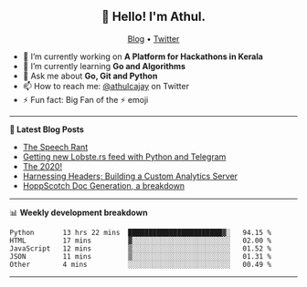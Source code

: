 <h2 align="center">👋 Hello! I'm Athul.</h2>
<p align="center">
  <a href="https://blog.athulcyriac.xyz">Blog</a> •
  <a href="https://twitter.com/athulcajay">Twitter</a>
</p>


- 🔭 I’m currently working on **A Platform for Hackathons in Kerala**
- 🌱 I’m currently learning **Go and Algorithms**
- 💬 Ask me about **Go, Git and Python**
- 📫 How to reach me: [@athulcajay](https://twitter.com/athulcajay) on Twitter
- ⚡ Fun fact: Big Fan of the :zap: emoji

-------

**📝 Latest Blog Posts**

<!-- BLOG-POST-LIST:START -->
- [The Speech Rant](https://blog.athulcyriac.xyz/speech/)
- [Getting new Lobste.rs feed with Python and Telegram](https://blog.athulcyriac.xyz/lobsters_feed/)
- [The 2020!](https://blog.athulcyriac.xyz/2020/)
- [Harnessing Headers; Building a Custom Analytics Server](https://blog.athulcyriac.xyz/analytics_from_scratch/)
- [HoppScotch Doc Generation, a breakdown](https://blog.athulcyriac.xyz/hopp-gen/)
<!-- BLOG-POST-LIST:END -->

-------

📊 **Weekly development breakdown**
<!--START_SECTION:waka-->
```text
Python       13 hrs 22 mins  ███████████████████████▓░   94.15 % 
HTML         17 mins         ▓░░░░░░░░░░░░░░░░░░░░░░░░   02.00 % 
JavaScript   12 mins         ▒░░░░░░░░░░░░░░░░░░░░░░░░   01.52 % 
JSON         11 mins         ▒░░░░░░░░░░░░░░░░░░░░░░░░   01.31 % 
Other        4 mins          ░░░░░░░░░░░░░░░░░░░░░░░░░   00.49 % 
```
<!--END_SECTION:waka-->

-------
